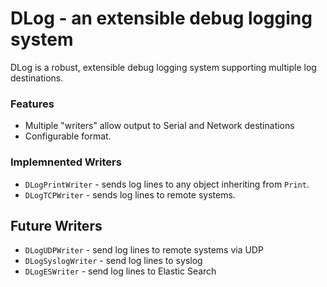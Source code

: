 # DLog - an extensible debug logging system

DLog is a robust, extensible debug logging system supporting multiple log destinations.

### Features

 * Multiple "writers" allow output to Serial and Network destinations
 * Configurable format.

### Implemnented Writers 

 * `DLogPrintWriter` - sends log lines to any object inheriting from `Print`.
 * `DLogTCPWriter` - sends log lines to remote systems.

## Future Writers

 * `DLogUDPWriter` - send log lines to remote systems via UDP
 * `DLogSyslogWriter` - send log lines to syslog
 * `DLogESWriter` - send log lines to Elastic Search
